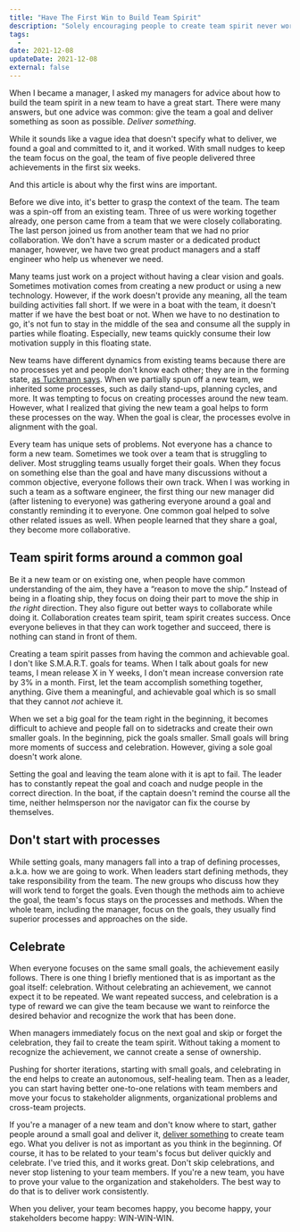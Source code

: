 ```yaml
---
title: "Have The First Win to Build Team Spirit"
description: "Solely encouraging people to create team spirit never works, especially for new teams. The manager has to give the team a goal and celebrate achievements."
tags:
  -
date: 2021-12-08
updateDate: 2021-12-08
external: false
---
```


When I became a manager, I asked my managers for advice about how to build the team spirit in a new team to have a great start. There were many answers, but one advice was common: give the team a goal and deliver something as soon as possible. *Deliver something*.

While it sounds like a vague idea that doesn't specify what to deliver, we found a goal and committed to it, and it worked. With small nudges to keep the team focus on the goal, the team of five people delivered three achievements in the first six weeks.

And this article is about why the first wins are important.

Before we dive into, it's better to grasp the context of the team. The team was a spin-off from an existing team. Three of us were working together already, one person came from a team that we were closely collaborating. The last person joined us from another team that we had no prior collaboration. We don't have a scrum master or a dedicated product manager, however, we have two great product managers and a staff engineer who help us whenever we need.

Many teams just work on a project without having a clear vision and goals. Sometimes motivation comes from creating a new product or using a new technology. However, if the work doesn't provide any meaning, all the team building activities fall short. If we were in a boat with the team, it doesn't matter if we have the best boat or not. When we have to no destination to go, it's not fun to stay in the middle of the sea and consume all the supply in parties while floating. Especially, new teams quickly consume their low motivation supply in this floating state.

New teams have different dynamics from existing teams because there are no processes yet and people don't know each other; they are in the forming state, [as Tuckmann says](https://www.wikiwand.com/en/Tuckman%27s_stages_of_group_development). When we partially spun off a new team, we inherited some processes, such as daily stand-ups, planning cycles, and more. It was tempting to focus on creating processes around the new team. However, what I realized that giving the new team a goal helps to form these processes on the way. When the goal is clear, the processes evolve in alignment with the goal.

Every team has unique sets of problems. Not everyone has a chance to form a new team. Sometimes we took over a team that is struggling to deliver. Most struggling teams usually forget their goals. When they focus on something else than the goal and have many discussions without a common objective, everyone follows their own track. When I was working in such a team as a software engineer, the first thing our new manager did (after listening to everyone) was gathering everyone around a goal and constantly reminding it to everyone. One common goal helped to solve other related issues as well. When people learned that they share a goal, they become more collaborative.

## Team spirit forms around a common goal

Be it a new team or on existing one, when people have common understanding of the aim, they have a “reason to move the ship.” Instead of being in a floating ship, they focus on doing their part to move the ship in *the right* direction. They also figure out better ways to collaborate while doing it. Collaboration creates team spirit, team spirit creates success. Once everyone believes in that they can work together and succeed, there is nothing can stand in front of them.

Creating a team spirit passes from having the common and achievable goal. I don't like S.M.A.R.T. goals for teams. When I talk about goals for new teams, I mean release X in Y weeks, I don't mean increase conversion rate by 3% in a month. First, let the team accomplish something together, anything. Give them a meaningful, and achievable goal which is so small that they cannot *not* achieve it.

When we set a big goal for the team right in the beginning, it becomes difficult to achieve and people fall on to sidetracks and create their own smaller goals. In the beginning, pick the goals smaller. Small goals will bring more moments of success and celebration. However, giving a sole goal doesn't work alone.

Setting the goal and leaving the team alone with it is apt to fail. The leader has to constantly repeat the goal and coach and nudge people in the correct direction. In the boat, if the captain doesn't remind the course all the time, neither helmsperson nor the navigator can fix the course by themselves.

## Don't start with processes

While setting goals, many managers fall into a trap of defining processes, a.k.a. how we are going to work. When leaders start defining methods, they take responsibility from the team. The new groups who discuss how they will work tend to forget the goals. Even though the methods aim to achieve the goal, the team's focus stays on the processes and methods. When the whole team, including the manager, focus on the goals, they usually find superior processes and approaches on the side.

## Celebrate

When everyone focuses on the same small goals, the achievement easily follows. There is one thing I briefly mentioned that is as important as the goal itself: celebration. Without celebrating an achievement, we cannot expect it to be repeated. We want repeated success, and celebration is a type of reward we can give the team because we want to reinforce the desired behavior and recognize the work that has been done.

When managers immediately focus on the next goal and skip or forget the celebration, they fail to create the team spirit. Without taking a moment to recognize the achievement, we cannot create a sense of ownership.

Pushing for shorter iterations, starting with small goals, and celebrating in the end helps to create an autonomous, self-healing team. Then as a leader, you can start having better one-to-one relations with team members and move your focus to stakeholder alignments, organizational problems and cross-team projects.

If you're a manager of a new team and don't know where to start, gather people around a small goal and deliver it, [deliver something](/bias-towards-action/) to create team ego. What you deliver is not as important as you think in the beginning. Of course, it has to be related to your team's focus but deliver quickly and celebrate. I've tried this, and it works great. Don't skip celebrations, and never stop listening to your team members. If you're a new team, you have to prove your value to the organization and stakeholders. The best way to do that is to deliver work consistently.

When you deliver, your team becomes happy, you become happy, your stakeholders become happy: WIN-WIN-WIN.
